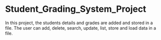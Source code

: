 # Student_Grading_System_Project
In this project, the students details and grades are added and stored in a file. The user can add, delete, search, update, list, store and load data in a file.
